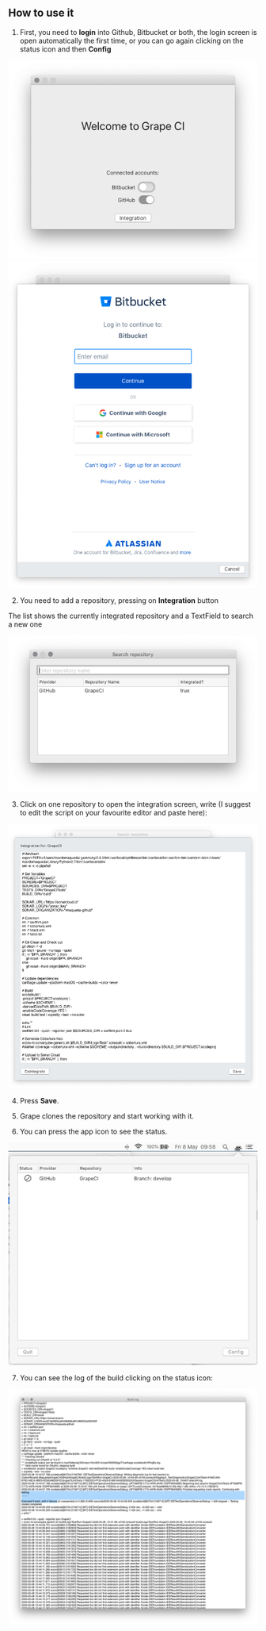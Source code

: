 ## How to use it

1. First, you need to **login** into Github, Bitbucket or both, the login screen is open automatically the first time, or you can go again clicking on the status icon and then **Config**

![](./ScreenShots/Setup.png)
![](./ScreenShots/LoginBitBucket.png)

2. You need to add a repository, pressing on **Integration** button

The list shows the currently integrated repository and a TextField to search a new one

![](./ScreenShots/Integrate.png)


3. Click on one repository to open the integration screen, write (I suggest to edit the script on your favourite editor and paste here):

![](./ScreenShots/Pipeline.png)

4. Press **Save**.

5. Grape clones the repository and start working with it.

6. You can press the app icon to see the status.

![](./ScreenShots/Status.png)

7. You can see the log of the build clicking on the status icon:

![](./ScreenShots/log.png)
